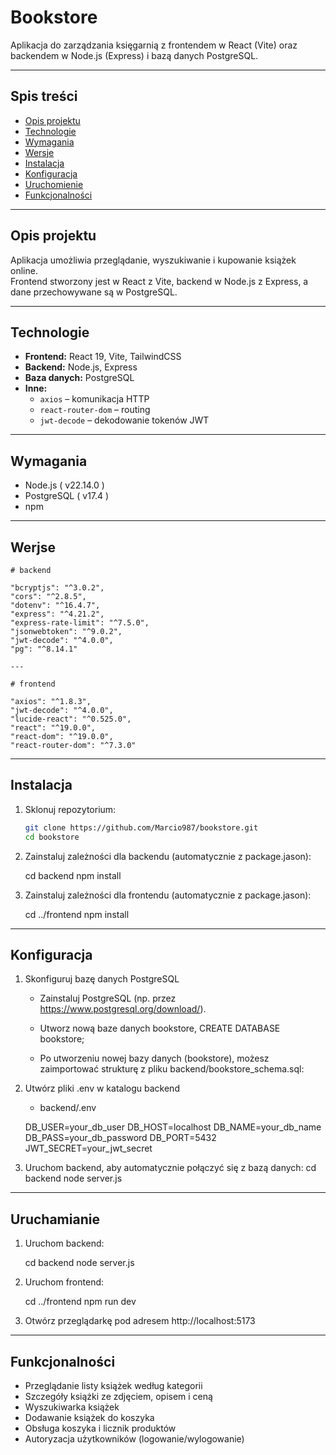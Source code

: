 # Bookstore

Aplikacja do zarządzania księgarnią z frontendem w React (Vite) oraz backendem w Node.js (Express) i bazą danych PostgreSQL.

---

## Spis treści

- [Opis projektu](#opis-projektu)
- [Technologie](#technologie)
- [Wymagania](#wymagania)
- [Wersje](#wersje)
- [Instalacja](#instalacja)
- [Konfiguracja](#konfiguracja)
- [Uruchomienie](#uruchomienie)
- [Funkcjonalności](#funkcjonalności)

---

## Opis projektu

Aplikacja umożliwia przeglądanie, wyszukiwanie i kupowanie książek online.  
Frontend stworzony jest w React z Vite, backend w Node.js z Express, a dane przechowywane są w PostgreSQL.

---

## Technologie

- **Frontend:** React 19, Vite, TailwindCSS
- **Backend:** Node.js, Express
- **Baza danych:** PostgreSQL
- **Inne:**
  - `axios` – komunikacja HTTP
  - `react-router-dom` – routing
  - `jwt-decode` – dekodowanie tokenów JWT

---

## Wymagania

- Node.js ( v22.14.0 )
- PostgreSQL ( v17.4 )
- npm

---

## Werjse

    # backend

    "bcryptjs": "^3.0.2",
    "cors": "^2.8.5",
    "dotenv": "^16.4.7",
    "express": "^4.21.2",
    "express-rate-limit": "^7.5.0",
    "jsonwebtoken": "^9.0.2",
    "jwt-decode": "^4.0.0",
    "pg": "^8.14.1"

    ---

    # frontend

    "axios": "^1.8.3",
    "jwt-decode": "^4.0.0",
    "lucide-react": "^0.525.0",
    "react": "^19.0.0",
    "react-dom": "^19.0.0",
    "react-router-dom": "^7.3.0"

---

## Instalacja

1. Sklonuj repozytorium:

   ```bash
   git clone https://github.com/Marcio987/bookstore.git
   cd bookstore

   ```

2. Zainstaluj zależności dla backendu (automatycznie z package.jason):

   cd backend
   npm install

3. Zainstaluj zależności dla frontendu (automatycznie z package.jason):

   cd ../frontend
   npm install

---

## Konfiguracja

1. Skonfiguruj bazę danych PostgreSQL

   - Zainstaluj PostgreSQL (np. przez https://www.postgresql.org/download/).
   - Utworz nową baze danych bookstore,
     CREATE DATABASE bookstore;

   - Po utworzeniu nowej bazy danych (bookstore), możesz zaimportować strukturę z pliku backend/bookstore_schema.sql:

2. Utwórz pliki .env w katalogu backend

   - backend/.env

   DB_USER=your_db_user
   DB_HOST=localhost
   DB_NAME=your_db_name
   DB_PASS=your_db_password
   DB_PORT=5432
   JWT_SECRET=your_jwt_secret

3. Uruchom backend, aby automatycznie połączyć się z bazą danych:
   cd backend
   node server.js

---

## Uruchamianie

1. Uruchom backend:

   cd backend
   node server.js

2. Uruchom frontend:

   cd ../frontend
   npm run dev

3. Otwórz przeglądarkę pod adresem http://localhost:5173

---

## Funkcjonalności

- Przeglądanie listy książek według kategorii
- Szczegóły książki ze zdjęciem, opisem i ceną
- Wyszukiwarka książek
- Dodawanie książek do koszyka
- Obsługa koszyka i licznik produktów
- Autoryzacja użytkowników (logowanie/wylogowanie)
